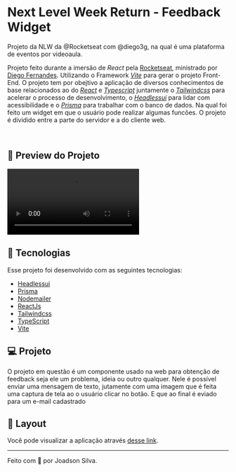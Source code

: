 # Next Level Week Return - Feedback Widget

Projeto da NLW da @Rocketseat com @diego3g, na qual é uma plataforma de eventos por videoaula.

Projeto feito durante a imersão de _React_ pela [Rocketseat](https://www.rocketseat.com.br/), ministrado por [Diego Fernandes](https://github.com/diego3g). 
Utilizando o Framework [_Vite_](https://vitejs.dev/) para gerar o projeto Front-End. O projeto tem por obejtivo a aplicação de diversos conhecimentos de base relacionados ao
do [_React_](https://reactjs.org/) e [_Typescript_](https://www.typescriptlang.org/docs/handbook/react.html) juntamente o [_Tailwindcss_](https://tailwindcss.com/) 
para acelerar o processo de desenvolvimento, o [_Headlessui_](https://headlessui.com/) para lidar com acessibilidade e 
o [_Prisma_](https://www.prisma.io/) para trabalhar com o banco de dados. Na qual foi feito um widget em que o usuário pode realizar algumas funcões. O projeto é 
dividido entre a parte do servidor e a do cliente web.

<br>

## 🧪 Preview do Projeto
<video align="center" src="https://user-images.githubusercontent.com/38007646/193434581-b4617322-7dd6-4fbf-a29f-001460e05399.mp4" controls="controls" style="max-width: 730px;">
</video>
  
## 🚀 Tecnologias

Esse projeto foi desenvolvido com as seguintes tecnologias:

- [Headlessui](https://headlessui.com/)
- [Prisma](https://www.prisma.io/)
- [Nodemailer](https://nodemailer.com/about/)
- [ReactJs](https://reactjs.org/)
- [Tailwindcss](https://tailwindcss.com/)
- [TypeScript](https://www.typescriptlang.org/docs/handbook/react.html)
- [Vite](https://vitejs.dev/)

## 💻 Projeto

O projeto em questão é um componente usado na web para obtenção de feedback seja ele um problema, ideia ou outro qualquer. 
Nele é possível enviar uma mensagem de texto, jutamente com uma imagem que é feita uma captura de tela ao o usuário clicar no botão. E que ao final é eviado para um e-mail cadastrado

## 🔖 Layout

Você pode visualizar a aplicação através [desse link](https://nextlevelweek-return.vercel.app/).

---

Feito com 💜 por Joadson Silva.

